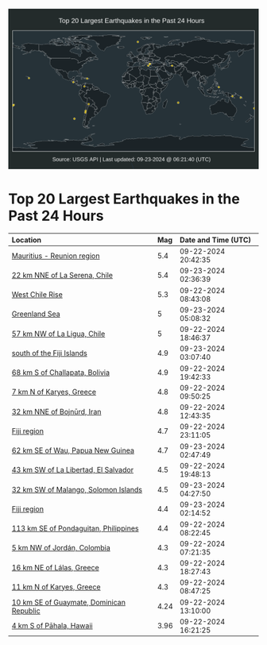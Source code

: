 ![Map](./map.png)

# Top 20 Largest Earthquakes in the Past 24 Hours

| Location | Mag | Date and Time (UTC) |
|:---|:---|:---|
| [Mauritius - Reunion region](https://earthquake.usgs.gov/earthquakes/eventpage/us6000ntr4) | 5.4 | 09-22-2024 20:42:35 |
| [22 km NNE of La Serena, Chile](https://earthquake.usgs.gov/earthquakes/eventpage/us6000ntsj) | 5.4 | 09-23-2024 02:36:39 |
| [West Chile Rise](https://earthquake.usgs.gov/earthquakes/eventpage/us6000ntmw) | 5.3 | 09-22-2024 08:43:08 |
| [Greenland Sea](https://earthquake.usgs.gov/earthquakes/eventpage/us6000ntsy) | 5 | 09-23-2024 05:08:32 |
| [57 km NW of La Ligua, Chile](https://earthquake.usgs.gov/earthquakes/eventpage/us6000ntqb) | 5 | 09-22-2024 18:46:37 |
| [south of the Fiji Islands](https://earthquake.usgs.gov/earthquakes/eventpage/us6000ntsp) | 4.9 | 09-23-2024 03:07:40 |
| [68 km S of Challapata, Bolivia](https://earthquake.usgs.gov/earthquakes/eventpage/us6000ntqk) | 4.9 | 09-22-2024 19:42:33 |
| [7 km N of Karyes, Greece](https://earthquake.usgs.gov/earthquakes/eventpage/us6000ntn7) | 4.8 | 09-22-2024 09:50:25 |
| [32 km NNE of Bojnūrd, Iran](https://earthquake.usgs.gov/earthquakes/eventpage/us6000ntp4) | 4.8 | 09-22-2024 12:43:35 |
| [Fiji region](https://earthquake.usgs.gov/earthquakes/eventpage/us6000ntrk) | 4.7 | 09-22-2024 23:11:05 |
| [62 km SE of Wau, Papua New Guinea](https://earthquake.usgs.gov/earthquakes/eventpage/us6000ntsm) | 4.7 | 09-23-2024 02:47:49 |
| [43 km SW of La Libertad, El Salvador](https://earthquake.usgs.gov/earthquakes/eventpage/us6000ntqm) | 4.5 | 09-22-2024 19:48:13 |
| [32 km SW of Malango, Solomon Islands](https://earthquake.usgs.gov/earthquakes/eventpage/us6000ntsw) | 4.5 | 09-23-2024 04:27:50 |
| [Fiji region](https://earthquake.usgs.gov/earthquakes/eventpage/us6000ntsh) | 4.4 | 09-23-2024 02:14:52 |
| [113 km SE of Pondaguitan, Philippines](https://earthquake.usgs.gov/earthquakes/eventpage/us6000ntmt) | 4.4 | 09-22-2024 08:22:45 |
| [5 km NW of Jordán, Colombia](https://earthquake.usgs.gov/earthquakes/eventpage/us6000ntmm) | 4.3 | 09-22-2024 07:21:35 |
| [16 km NE of Lálas, Greece](https://earthquake.usgs.gov/earthquakes/eventpage/us6000ntq7) | 4.3 | 09-22-2024 18:27:43 |
| [11 km N of Karyes, Greece](https://earthquake.usgs.gov/earthquakes/eventpage/us6000ntmy) | 4.3 | 09-22-2024 08:47:25 |
| [10 km SE of Guaymate, Dominican Republic](https://earthquake.usgs.gov/earthquakes/eventpage/pr2024266001) | 4.24 | 09-22-2024 13:10:00 |
| [4 km S of Pāhala, Hawaii](https://earthquake.usgs.gov/earthquakes/eventpage/hv74473187) | 3.96 | 09-22-2024 16:21:25 |
